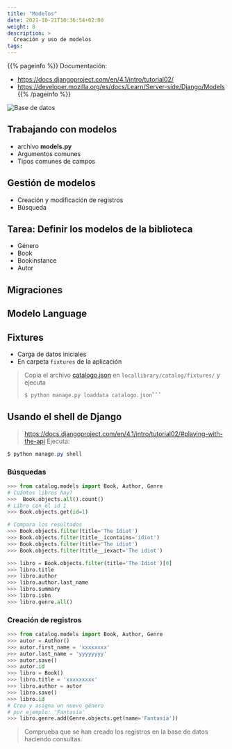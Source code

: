 ```yaml
---
title: "Modelos"
date: 2021-10-21T10:36:54+02:00
weight: 8
description: >
  Creación y uso de modelos
tags: 
---
```


{{% pageinfo %}}
Documentación: 
* https://docs.djangoproject.com/en/4.1/intro/tutorial02/
* https://developer.mozilla.org/es/docs/Learn/Server-side/Django/Models 
{{% /pageinfo %}}

![Base de datos](https://developer.mozilla.org/en-US/docs/Learn/Server-side/Django/Models/local_library_model_uml.svg)


## Trabajando con modelos
* archivo **models.py**
* Argumentos comunes
* Tipos comunes de campos

## Gestión de modelos
* Creación y modificación de registros
* Búsqueda 

## Tarea: Definir los modelos de la biblioteca
* Género
* Book
* Bookinstance
* Autor

## Migraciones

## Modelo Language

## Fixtures 
* Carga de datos iniciales
* En carpeta `fixtures` de la aplicación

> Copia el archivo [catalogo.json](https://raw.githubusercontent.com/lmorillas/tutorial-locallibrary-mozilla/develop/locallibrary/catalog/fixtures/catalogo.json) en `locallibrary/catalog/fixtures/` y ejecuta 
> ```bash
> $ python manage.py loaddata catalogo.json```   

## Usando el shell de Django
> https://docs.djangoproject.com/en/4.1/intro/tutorial02/#playing-with-the-api
> Ejecuta:
```powershell
$ python manage.py shell
```
### Búsquedas
```python
>>> from catalog.models import Book, Author, Genre
# Cuántos libros hay?
>>>  Book.objects.all().count()
# Libro con el id 1
>>> Book.objects.get(id=1)

# Compara los resultados
>>> Book.objects.filter(title='The Idiot')
>>> Book.objects.filter(title__icontains='idiot')
>>> Book.objects.filter(title='The idiot')
>>> Book.objects.filter(title__iexact='The idiot')

>>> libro = Book.objects.filter(title='The Idiot')[0]
>>> libro.title
>>> libro.author
>>> libro.author.last_name
>>> libro.summary
>>> libro.isbn
>>> libro.genre.all()
```

### Creación de registros
```python
>>> from catalog.models import Book, Author, Genre
>>> autor = Author()
>>> autor.first_name = 'xxxxxxxx'
>>> autor.last_name = 'yyyyyyyy'
>>> autor.save()
>>> autor.id
>>> libro = Book()
>>> libro.title = 'xxxxxxxxx'
>>> libro.author = autor
>>> libro.save()
>>> libro.id
# Crea y asigna un nuevo género
# por ejemplo: 'Fantasía'
>>> libro.genre.add(Genre.objects.get(name='Fantasía'))
```
> Comprueba que se han creado los registros en la base de datos haciendo consultas.

